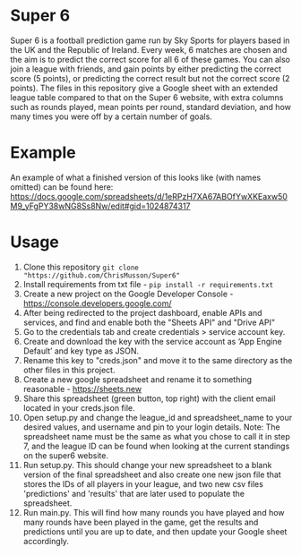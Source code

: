 # Super 6
Super 6 is a football prediction game run by Sky Sports for players based in the UK and the Republic of Ireland. Every week, 6 matches are chosen and the aim is to predict the correct score for all 6 of these games. You can also join a league with friends, and gain points by either predicting the correct score (5 points), or predicting the correct result but not the correct score (2 points). The files in this repository give a Google sheet with an extended league table compared to that on the Super 6 website, with extra columns such as rounds played, mean points per round, standard deviation, and how many times you were off by a certain number of goals.

# Example
An example of what a finished version of this looks like (with names omitted) can be found here: https://docs.google.com/spreadsheets/d/1eRPzH7XA67ABOfYwXKEaxw50M9_yFgPY38wNG8Ss8Nw/edit#gid=1024874317

# Usage
1. Clone this repository `git clone "https://github.com/ChrisMusson/Super6"`
1. Install requirements from txt file - `pip install -r requirements.txt`
1. Create a new project on the Google Developer Console - https://console.developers.google.com/
1. After being redirected to the project dashboard, enable APIs and services, and find and enable both the "Sheets API" and "Drive API"
1. Go to the credentials tab and create credentials > service account key.
1. Create and download the key with the service account as ‘App Engine Default’ and key type as JSON.
1. Rename this key to "creds.json" and move it to the same directory as the other files in this project.
1. Create a new google spreadsheet and rename it to something reasonable - https://sheets.new
1. Share this spreadsheet (green button, top right) with the client email located in your creds.json file.
1. Open setup.py and change the league_id and spreadsheet_name to your desired values, and username and pin to your login details.
  Note: The spreadsheet name must be the same as what you chose to call it in step 7, and the league ID can be found when looking at the current standings on the super6 website.
1. Run setup.py. This should change your new spreadsheet to a blank version of the final spreadsheet and also create one new json file that stores the IDs of all players in your league, and two new csv files 'predictions' and 'results' that are later used to populate the spreadsheet.
1. Run main.py. This will find how many rounds you have played and how many rounds have been played in the game, get the results and predictions until you are up to date, and then update your Google sheet accordingly.
